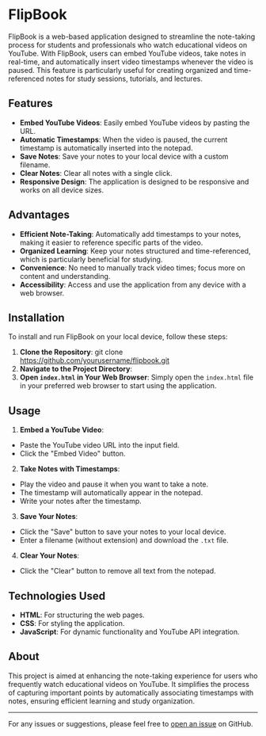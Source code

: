 # FlipBook

FlipBook is a web-based application designed to streamline the note-taking process for students and professionals who watch educational videos on YouTube. With FlipBook, users can embed YouTube videos, take notes in real-time, and automatically insert video timestamps whenever the video is paused. This feature is particularly useful for creating organized and time-referenced notes for study sessions, tutorials, and lectures.

## Features

- **Embed YouTube Videos**: Easily embed YouTube videos by pasting the URL.
- **Automatic Timestamps**: When the video is paused, the current timestamp is automatically inserted into the notepad.
- **Save Notes**: Save your notes to your local device with a custom filename.
- **Clear Notes**: Clear all notes with a single click.
- **Responsive Design**: The application is designed to be responsive and works on all device sizes.

## Advantages

- **Efficient Note-Taking**: Automatically add timestamps to your notes, making it easier to reference specific parts of the video.
- **Organized Learning**: Keep your notes structured and time-referenced, which is particularly beneficial for studying.
- **Convenience**: No need to manually track video times; focus more on content and understanding.
- **Accessibility**: Access and use the application from any device with a web browser.

## Installation

To install and run FlipBook on your local device, follow these steps:

1. **Clone the Repository**: git clone https://github.com/yourusername/flipbook.git
2. **Navigate to the Project Directory**:
3. **Open `index.html` in Your Web Browser**:
Simply open the `index.html` file in your preferred web browser to start using the application.

## Usage

1. **Embed a YouTube Video**:
- Paste the YouTube video URL into the input field.
- Click the "Embed Video" button.

2. **Take Notes with Timestamps**:
- Play the video and pause it when you want to take a note.
- The timestamp will automatically appear in the notepad.
- Write your notes after the timestamp.

3. **Save Your Notes**:
- Click the "Save" button to save your notes to your local device.
- Enter a filename (without extension) and download the `.txt` file.

4. **Clear Your Notes**:
- Click the "Clear" button to remove all text from the notepad.

## Technologies Used

- **HTML**: For structuring the web pages.
- **CSS**: For styling the application.
- **JavaScript**: For dynamic functionality and YouTube API integration.

## About

This project is aimed at enhancing the note-taking experience for users who frequently watch educational videos on YouTube. It simplifies the process of capturing important points by automatically associating timestamps with notes, ensuring efficient learning and study organization.

---

For any issues or suggestions, please feel free to [open an issue](https://github.com/yourusername/flipbook/issues) on GitHub.
